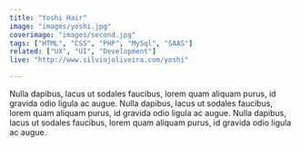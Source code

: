```yaml
---
title: "Yoshi Hair"
image: "images/yoshi.jpg"
coverimage: "images/second.jpg"
tags: ["HTML", "CSS", "PHP", "MySql", "SAAS"]
related: ["UX", "UI", "Development"]
live: "http://www.silviojoliveira.com/yoshi"

---
```


Nulla dapibus, lacus ut sodales faucibus, lorem quam aliquam purus, id gravida odio ligula ac augue. Nulla dapibus, lacus ut sodales faucibus, lorem quam aliquam purus, id gravida odio ligula ac augue. Nulla dapibus, lacus ut sodales faucibus, lorem quam aliquam purus, id gravida odio ligula ac augue.
